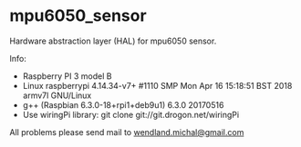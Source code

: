 # mpu6050_sensor

Hardware abstraction layer (HAL) for mpu6050 sensor.

Info:
- Raspberry PI 3 model B
- Linux raspberrypi 4.14.34-v7+ #1110 SMP Mon Apr 16 15:18:51 BST 2018 armv7l GNU/Linux
- g++ (Raspbian 6.3.0-18+rpi1+deb9u1) 6.3.0 20170516
- Use wiringPi library: git clone git://git.drogon.net/wiringPi

All problems please send mail to wendland.michal@gmail.com
